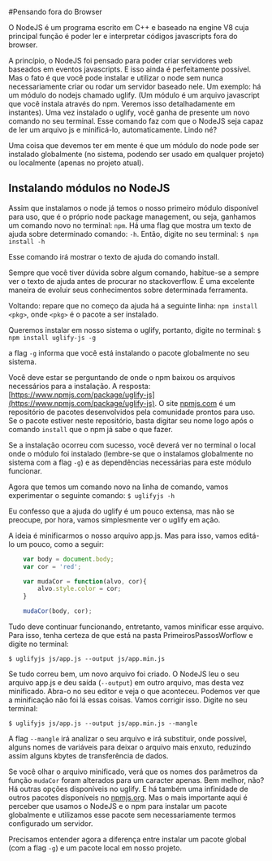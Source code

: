 #Pensando fora do Browser

O NodeJS é um programa escrito em C++ e baseado na engine V8 cuja principal função é poder ler e interpretar códigos javascripts fora do browser. 

A princípio, o NodeJS foi pensado para poder criar servidores web baseados em eventos javascripts. E isso ainda é perfeitamente possível.
Mas o fato é que você pode instalar e utilizar o node sem nunca necessariamente criar ou rodar um servidor baseado nele. Um exemplo: há um módulo do nodejs chamado uglify. (Um módulo é um arquivo javascript que você instala através do npm. Veremos isso detalhadamente em instantes). Uma vez instalado o uglify, você ganha de presente um novo comando no seu terminal. Esse comando faz com que o NodeJS seja capaz de ler um arquivo js e minificá-lo, automaticamente. Lindo né?

Uma coisa que devemos ter em mente é que um módulo do node pode ser instalado globalmente (no sistema, podendo ser usado em qualquer projeto) ou localmente (apenas no projeto atual).

## Instalando módulos no NodeJS

Assim que instalamos o node já temos o nosso primeiro módulo disponível para uso, que é o próprio node package management, ou seja, ganhamos um comando novo no terminal: ```npm```. Há uma flag que mostra um texto de ajuda sobre determinado comando: ```-h```. Então, digite no seu terminal:
```$ npm install -h```


Esse comando irá mostrar o texto de ajuda do comando install.

Sempre que você tiver dúvida sobre algum comando, habitue-se a sempre ver o texto de ajuda antes de procurar no stackoverflow. É uma excelente maneira de evoluir seus conhecimentos sobre determinada ferramenta.

Voltando: repare que no começo da ajuda há a seguinte linha: ```npm install <pkg>```, onde ```<pkg>``` é o pacote a ser instalado. 

Queremos instalar em nosso sistema o uglify, portanto, digite no terminal:
```$ npm install uglify-js -g```

a flag ```-g``` informa que você está instalando o pacote globalmente no seu sistema.

Você deve estar se perguntando de onde o npm baixou os arquivos necessários para a instalação. A resposta: [https://www.npmjs.com/package/uglify-js](https://www.npmjs.com/package/uglify-js). O site [npmjs.com](https://www.npmjs.com/) é um repositório de pacotes desenvolvidos pela comunidade prontos para uso. Se o pacote estiver neste repositório, basta digitar seu nome logo após o comando ```install``` que o npm já sabe o que fazer. 
 
Se a instalação ocorreu com sucesso, você deverá ver no terminal o local onde o módulo foi instalado (lembre-se que o instalamos globalmente no sistema com a flag ```-g```) e as dependências necessárias para este módulo funcionar.

Agora que temos um comando novo na linha de comando, vamos experimentar o seguinte comando:
```$ uglifyjs -h```

Eu confesso que a ajuda do uglify é um pouco extensa, mas não se preocupe, por hora, vamos simplesmente ver o uglify em ação.

A ideia é minificarmos o nosso arquivo app.js. Mas para isso, vamos editá-lo um pouco, como a seguir:

```javascript
	var body = document.body;
	var cor = 'red';

	var mudaCor = function(alvo, cor){
		alvo.style.color = cor;
	}

	mudaCor(body, cor);
```

Tudo deve continuar funcionando, entretanto, vamos minificar esse arquivo. Para isso, tenha certeza de que está na pasta PrimeirosPassosWorflow e digite no terminal:
```
$ uglifyjs js/app.js --output js/app.min.js
```

Se tudo correu bem, um novo arquivo foi criado. O NodeJS leu o seu arquivo app.js e deu saída (```--output```) em outro arquivo, mas desta vez minificado. Abra-o no seu editor e veja o que aconteceu. Podemos ver que a minificação não foi lá essas coisas. Vamos corrigir isso. Digite no seu terminal: 

```
$ uglifyjs js/app.js --output js/app.min.js --mangle
```

A flag ```--mangle``` irá analizar o seu arquivo e irá substituir, onde possível, alguns nomes de variáveis para deixar o arquivo mais enxuto, reduzindo assim alguns kbytes de transferência de dados.

Se você olhar o arquivo minificado, verá que os nomes dos parâmetros da função ```mudaCor``` foram alterados para um caracter apenas. Bem melhor, não?
Há outras opções disponíveis no uglify. E há também uma infinidade de outros pacotes disponíveis no [npmjs.org](https://www.npmjs.com/). Mas o mais importante aqui é perceber que usamos o NodeJS e o npm para instalar um pacote globalmente e utilizamos esse pacote sem necessariamente termos configurado um servidor.

Precisamos entender agora a diferença entre instalar um pacote global (com a flag ```-g```) e um pacote local em nosso projeto. 


